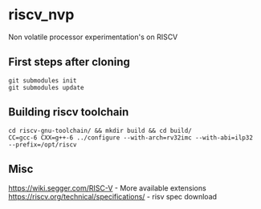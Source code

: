 # riscv_nvp                                                                     
Non volatile processor experimentation's on RISCV   

## First steps after cloning
```
git submodules init
git submodules update
```
## Building riscv toolchain
```
cd riscv-gnu-toolchain/ && mkdir build && cd build/
CC=gcc-6 CXX=g++-6 ../configure --with-arch=rv32imc --with-abi=ilp32  --prefix=/opt/riscv
```
## Misc
https://wiki.segger.com/RISC-V  - More available extensions
https://riscv.org/technical/specifications/ - risv spec download

